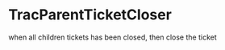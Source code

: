 TracParentTicketCloser
======================

when all children tickets has been closed, then close the ticket